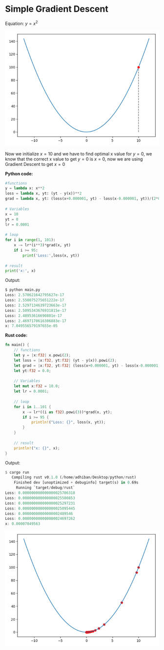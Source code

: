 # Simple Gradient Descent

Equation: $y = x^2$

![](./graph.png)

Now we initialize $x=10$ and we have to find optimal x value for $y = 0$, we know that the correct x value to get $y = 0$ is $x = 0$, now we are using Gradient Descent to get $x = 0$

**Python code:**

```python
#functions
y = lambda x: x**2
loss = lambda x, yt: (yt - y(x))**2
grad = lambda x, yt: (loss(x+0.000001, yt) - loss(x-0.000001, yt))/(2*0.000001)

# Variables
x = 10
yt = 0
lr = 0.0001

# loop
for i in range(1, 101):
    x -= lr*(i**3)*grad(x, yt)
    if i >= 95:
        print('Loss:',loss(x, yt))

# result
print('x:', x)
```

Output:

```python
$ python main.py 
Loss: 2.570621642795627e-17
Loss: 2.550075275651222e-17
Loss: 2.5297134639723663e-17
Loss: 2.5095343676931815e-17
Loss: 2.48953616690801e-17
Loss: 2.4697170616306883e-17
x: 7.049556579197655e-05
```

**Rust code:**

```rust
fn main() {
    // functions
    let y = |x:f32| x.powi(2);
    let loss = |x:f32, yt:f32| (yt - y(x)).powi(2);
    let grad = |x:f32, yt:f32| (loss(x+0.000001, yt) - loss(x-0.000001, yt))/(0.000002);
    let yt:f32 = 0.0;

    // Variables
    let mut x:f32 = 10.0;
    let lr = 0.0001;

    // loop
    for i in 1..101 {
        x -= lr*((i as f32).powi(3))*grad(x, yt);
        if i >= 95 {
            println!("Loss: {}", loss(x, yt));
        }
    }

    // result
    println!("x: {}", x);
}
```

Output:

```rust
$ cargo run
   Compiling rust v0.1.0 (/home/adhiban/Desktop/python/rust)
    Finished dev [unoptimized + debuginfo] target(s) in 0.69s
     Running `target/debug/rust`
Loss: 0.000000000000000025706318
Loss: 0.000000000000000025500853
Loss: 0.000000000000000025297231
Loss: 0.000000000000000025095445
Loss: 0.00000000000000002489546
Loss: 0.000000000000000024697262
x: 0.00007049563
```

![](./graph1.png)
